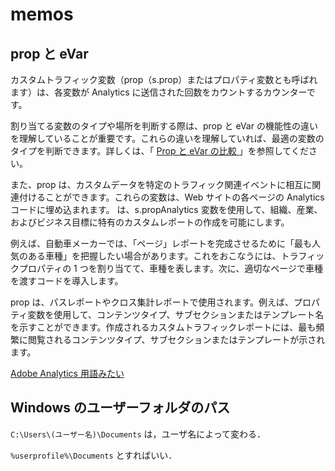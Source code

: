 # memos

## prop と eVar

カスタムトラフィック変数（prop（s.prop）またはプロパティ変数とも呼ばれます）は、各変数が Analytics に送信された回数をカウントするカウンターです。

割り当てる変数のタイプや場所を判断する際は、prop と eVar の機能性の違いを理解していることが重要です。これらの違いを理解していれば、最適の変数のタイプを判断できます。詳しくは、「 [Prop と eVar の比較 ](https://docs.adobe.com/content/help/ja-JP/analytics/implementation/analytics-basics/traffic-props-evars/props-vs-evars.translate.html)」を参照してください。

また、prop は、カスタムデータを特定のトラフィック関連イベントに相互に関連付けることができます。これらの変数は、Web サイトの各ページの Analytics コードに埋め込まれます。 は、s.propAnalytics 変数を使用して、組織、産業、およびビジネス目標に特有のカスタムレポートの作成を可能にします。

例えば、自動車メーカーでは、「ページ」レポートを完成させるために「最も人気のある車種」を把握したい場合があります。これをおこなうには、トラフィックプロパティの 1 つを割り当てて、車種を表します。次に、適切なページで車種を渡すコードを導入します。

prop は、パスレポートやクロス集計レポートで使用されます。例えば、プロパティ変数を使用して、コンテンツタイプ、サブセクションまたはテンプレート名を示すことができます。作成されるカスタムトラフィックレポートには、最も頻繁に閲覧されるコンテンツタイプ、サブセクションまたはテンプレートが示されます。

[Adobe Analytics 用語みたい]( https://docs.adobe.com/content/help/ja-JP/analytics/implementation/analytics-basics/traffic-props-evars/props-evars.translate.html )



## Windows のユーザーフォルダのパス

 `C:\Users\(ユーザー名)\Documents` は，ユーザ名によって変わる．

`%userprofile%\Documents` とすればいい．